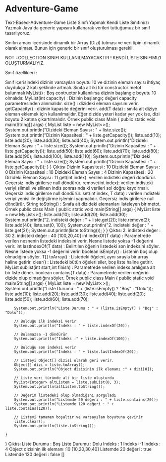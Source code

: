 # Adventure-Game
Text-Based-Adventure-Game
Liste Sınıfı Yapmak
Kendi Liste Sınıfımızı Yazmak
Java'da generic yapısını kullanarak verileri tuttuğumuz bir sınıf tasarlıyoruz.

Sınıfın amacı içerisinde dinamik bir Array (Dizi) tutması ve veri tipini dinamik olarak alması. Bunun için generic bir sınıf oluşturulması gerekli.

NOT : COLLECTION SINIFI KULLANILMAYACAKTIR ! KENDİ LİSTE SINIFIMIZI OLUŞTURMALIYIZ.

Sınıf özellikleri :

Sınıf içerisindeki dizinin varsayılan boyutu 10 ve dizinin eleman sayısı ihtiyaç duydukça 2 katı şeklinde artmalı.
Sınıfa ait iki tür constructor metot bulunmalı
MyList() : Boş contructor kullanılırsa dizinin başlangıç boyutu 10 olmalıdır.
MyList(int capacity) : Dizinin başlangıç değeri capacity parametresinden alınmalıdır.
size() : dizideki eleman sayısını verir.
getCapacity() : dizinin kapasite değerini verir.
add(T data) : sınıfa ait diziye eleman eklemek için kullanılmalıdır. Eğer dizide yeteri kadar yer yok ise, dizi boyutu 2 katına çıkartılmalıdır.
Örnek
public class Main {
    public static void main(String[] args) {
        MyList<Integer> liste = new MyList<>();
        System.out.println("Dizideki Eleman Sayısı : " + liste.size());
        System.out.println("Dizinin Kapasitesi : " + liste.getCapacity());
        liste.add(10);
        liste.add(20);
        liste.add(30);
        liste.add(40);
        System.out.println("Dizideki Eleman Sayısı : " + liste.size());
        System.out.println("Dizinin Kapasitesi : " + liste.getCapacity());
        liste.add(50);
        liste.add(60);
        liste.add(70);
        liste.add(80);
        liste.add(90);
        liste.add(100);
        liste.add(110);
        System.out.println("Dizideki Eleman Sayısı : " + liste.size());
        System.out.println("Dizinin Kapasitesi : " + liste.getCapacity());
    }
}
Çıktısı
Dizinin Kapasitesi : 10
Dizideki Eleman Sayısı : 0
Dizinin Kapasitesi : 10
Dizideki Eleman Sayısı : 4
Dizinin Kapasitesi : 20
Dizideki Eleman Sayısı : 11
get(int index): verilen indisteki değeri döndürür. Geçersiz indis girilerse null döndürür.
remove(int index): verilen indisteki veriyi silmeli ve silinen indis sonrasında ki verileri sol doğru kaydırmalı. Geçersiz indis girilerse null döndürür.
set(int index, T data) : verilen indisteki veriyi yenisi ile değiştirme işlemini yapmalıdır. Geçersiz indis girilerse null döndürür.
String toString() : Sınıfa ait dizideki elemanları listeleyen bir metot.
Örnek
public class Main {
    public static void main(String[] args) {
        MyList<Integer> liste = new MyList<>();
        liste.add(10);
        liste.add(20);
        liste.add(30);
        System.out.println("2. indisteki değer : " + liste.get(2));
        liste.remove(2);
        liste.add(40);
        liste.set(0, 100);
        System.out.println("2. indisteki değer : " + liste.get(2));
        System.out.println(liste.toString());
    }
}
Çıktısı
2. indisteki değer : 30
2. indisteki değer : 40
[100,20,40]
int indexOf(T data) : Parametrede verilen nesnenin listedeki indeksini verir. Nesne listede yoksa -1 değerini verir.
int lastIndexOf(T data) : Belirtilen öğenin listedeki son indeksini söyler. Nesne listede yoksa -1 değerini verir.
boolean isEmpty() : Listenin boş olup olmadığını söyler.
T[] toArray() : Listedeki öğeleri, aynı sırayla bir array haline getirir.
clear() : Listedeki bütün öğeleri siler, boş liste haline getirir.
MyList sublist(int start,int finish) : Parametrede verilen indeks aralığına ait bir liste döner.
boolean contains(T data) : Parametrede verilen değerin dizide olup olmadığını söyler.
Örnek
public class Main {
    public static void main(String[] args) {
        MyList<Integer> liste = new MyList<>();
        System.out.println("Liste Durumu : " + (liste.isEmpty() ? "Boş" : "Dolu"));
        liste.add(10);
        liste.add(20);
        liste.add(30);
        liste.add(40);
        liste.add(20);
        liste.add(50);
        liste.add(60);
        liste.add(70);

        System.out.println("Liste Durumu : " + (liste.isEmpty() ? "Boş" : "Dolu"));

        // Bulduğu ilk indeksi verir
        System.out.println("Indeks : " + liste.indexOf(20));

        // Bulamazsa -1 döndürür
        System.out.println("Indeks :" + liste.indexOf(100));

        // Bulduğu son indeksi verir
        System.out.println("Indeks : " + liste.lastIndexOf(20));

        // Listeyi Object[] dizisi olarak geri verir.
        Object[] dizi = liste.toArray();
        System.out.println("Object dizisinin ilk elemanı :" + dizi[0]);

        // Liste veri türünde alt bir liste oluşturdu
        MyList<Integer> altListem = liste.subList(0, 3);
        System.out.println(altListem.toString());

        // Değerim listedeki olup olmadığını sorguladı
        System.out.println("Listemde 20 değeri : " + liste.contains(20));
        System.out.println("Listemde 120 değeri : " + liste.contains(120));

        // Listeyi tamamen boşaltır ve varsayılan boyutuna çevirir
        liste.clear();
        System.out.println(liste.toString());

    }
}
Çıktısı
Liste Durumu : Boş
Liste Durumu : Dolu
Indeks : 1
Indeks :-1
Indeks : 4
Object dizisinin ilk elemanı :10
[10,20,30,40]
Listemde 20 değeri : true
Listemde 120 değeri : false
[]
